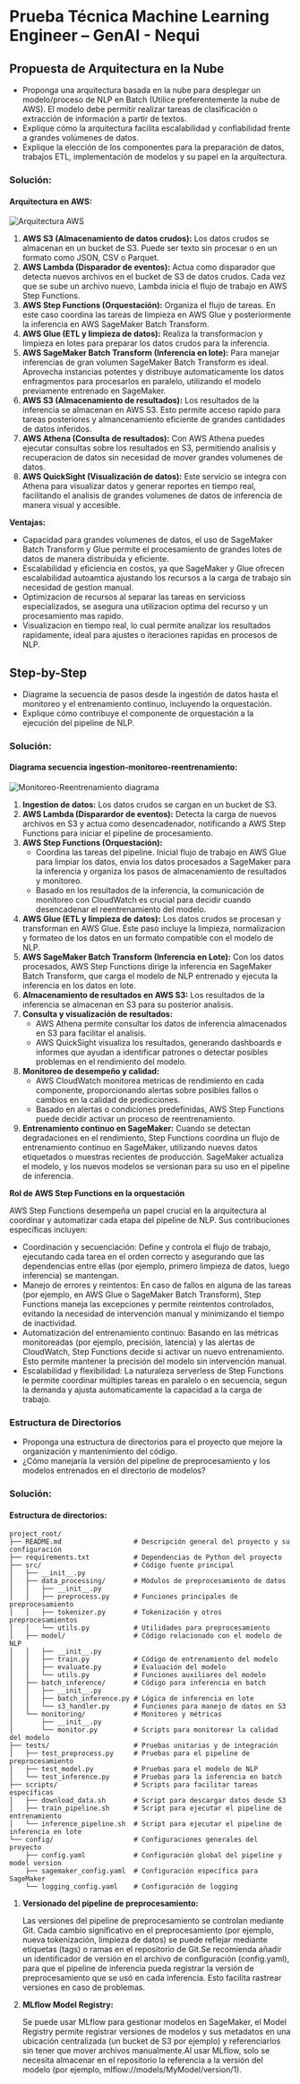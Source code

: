 # Prueba Técnica Machine Learning Engineer – GenAI - Nequi

## Propuesta de Arquitectura en la Nube
- Proponga una arquitectura basada en la nube para desplegar un modelo/proceso de NLP en Batch (Utilice preferentemente la nube de AWS). El modelo debe permitir realizar tareas de clasificación o extracción de información a partir de textos.
- Explique cómo la arquitectura facilita escalabilidad y confiabilidad frente a grandes volúmenes de datos.
- Explique la elección de los componentes para la preparación de datos, trabajos ETL, implementación de modelos y su papel en la arquitectura.

### Solución:

#### Arquitectura en AWS:

![Arquitectura AWS](docs/images/architecture_aws.png)

1. **AWS S3 (Almacenamiento de datos crudos):** Los datos crudos se almacenan en un bucket de S3. Puede ser texto sin procesar o en un formato como JSON, CSV o Parquet.
2. **AWS Lambda (Disparador de eventos):** Actua como disparador que detecta nuevos archivos en el bucket de S3 de datos crudos. Cada vez que se sube un archivo nuevo, Lambda inicia el flujo de trabajo en AWS Step Functions.
3. **AWS Step Functions (Orquestación):** Organiza el flujo de tareas. En este caso coordina las tareas de limpieza en AWS Glue y posteriormente la inferencia en AWS SageMaker Batch Transform.
4. **AWS Glue (ETL y limpieza de datos):** Realiza la transformacion y limpieza en lotes para preparar los datos crudos para la inferencia.
5. **AWS SageMaker Batch Transform (Inferencia en lote):** Para manejar inferencias de gran volumen SageMaker Batch Transform es ideal. Aprovecha instancias potentes y distribuye automaticamente los datos enfragmentos para procesarlos en paralelo, utilizando el modelo previamente entrenado en SageMaker.
6. **AWS S3 (Almacenamiento de resultados):** Los resultados de la inferencia se almacenan en AWS S3. Esto permite acceso rapido para tareas posteriores y almancenamiento eficiente de grandes cantidades de datos inferidos.
7. **AWS Athena (Consulta de resultados):** Con AWS Athena puedes ejecutar consultas sobre los resultados en S3, permitiendo analisis y recuperacion de datos sin necesidad de mover grandes volumenes de datos.
8. **AWS QuickSight (Visualización de datos):** Este servicio se integra con Athena para visualizar datos y generar reportes en tiempo real, facilitando el analisis de grandes volumenes de datos de inferencia de manera visual y accesible.

**Ventajas:**
- Capacidad para grandes volumenes de datos, el uso de SageMaker Batch Transform y Glue permite el procesamiento de grandes lotes de datos de manera distribuida y eficiente.
- Escalabilidad y eficiencia en costos, ya que SageMaker y Glue ofrecen escalabilidad autoamtica ajustando los recursos a la carga de trabajo sin necesidad de gestion manual.
- Optimizacion de recursos al separar las tareas en servicioss especializados, se asegura una utilizacion optima del recurso y un procesamiento mas rapido.
- Visualizacion en tiempo real, lo cual permite analizar los resultados rapidamente, ideal para ajustes o iteraciones rapidas en procesos de NLP.


## Step-by-Step
- Diagrame la secuencia de pasos desde la ingestión de datos hasta el monitoreo y el entrenamiento continuo, incluyendo la orquestación.
- Explique cómo contribuye el componente de orquestación a la ejecución del pipeline de NLP.

### Solución:

#### Diagrama secuencia ingestion-monitoreo-reentrenamiento:

![Monitoreo-Reentrenamiento diagrama](docs/images/monitoring_retrain_flow.png)

1. **Ingestion de datos:** Los datos crudos se cargan en un bucket de S3.
2. **AWS Lambda (Disparardor de eventos):** Detecta la carga de nuevos archivos en S3 y actua como desencadenador, notificando a AWS Step Functions para iniciar el pipeline de procesamiento.
3. **AWS Step Functions (Orquestación):** 
    -   Coordina las tareas del pipeline. Inicial flujo de trabajo en AWS Glue para limpiar los datos, envia los datos procesados a SageMaker para la inferencia y organiza los pasos de almacenamiento de resultados y monitoreo.
    - Basado en los resultados de la inferencia, la comunicación de monitoreo con CloudWatch es crucial para decidir cuando desencadenar el reentrenamiento del modelo.
4. **AWS Glue (ETL y limpieza de datos):** Los datos crudos se procesan y transforman en AWS Glue. Este paso incluye la limpieza, normalizacion y formateo de los datos en un formato compatible con el modelo de NLP.
5. **AWS SageMaker Batch Transform (Inferencia en Lote):** Con los datos procesados, AWS Step Functions dirige la inferencia en SageMaker Batch Transform, que carga el modelo de NLP entrenado y ejecuta la inferencia en los datos en lote.
6. **Almacenamiento de resultados en AWS S3:** Los resultados de la inferencia se almacenan en S3 para su posterior analisis.
7. **Consulta y visualización de resultados:**
    - AWS Athena permite consultar los datos de inferencia almacenados en S3 para facilitar el analisis.
    - AWS QuickSight visualiza los resultados, generando dashboards e informes que ayudan a identificar patrones o detectar posibles problemas en el rendimiento del modelo.
8. **Monitoreo de desempeño y calidad:**
    - AWS CloudWatch monitorea metricas de rendimiento en cada componente, proporcionando alertas sobre posibles fallos o cambios en la calidad de predicciones.
    - Basado en alertas o condiciones predefinidas, AWS Step Functions puede decidir activar un proceso de reentrenamiento.
9. **Entrenamiento continuo en SageMaker:** Cuando se detectan degradaciones en el rendimiento, Step Functions coordina un flujo de entrenamiento continuo en SageMaker, utilizando nuevos datos etiquetados o muestras recientes de producción. SageMaker actualiza el modelo, y los nuevos modelos se versionan para su uso en el pipeline de inferencia.

**Rol de AWS Step Functions en la orquestación**

AWS Step Functions desempeña un papel crucial en la arquitectura al coordinar y automatizar cada etapa del pipeline de NLP. Sus contribuciones específicas incluyen:

- Coordinación y secuenciación: Define y controla el flujo de trabajo, ejecutando cada tarea en el orden correcto y asegurando que las dependencias entre ellas (por ejemplo, primero limpieza de datos, luego inferencia) se mantengan.
- Manejo de errores y reintentos: En caso de fallos en alguna de las tareas (por ejemplo, en AWS Glue o SageMaker Batch Transform), Step Functions maneja las excepciones y permite reintentos controlados, evitando la necesidad de intervención manual y minimizando el tiempo de inactividad.
- Automatización del entrenamiento continuo: Basando en las métricas monitoreadas (por ejemplo, precisión, latencia) y las alertas de CloudWatch, Step Functions decide si activar un nuevo entrenamiento. Esto permite mantener la precisión del modelo sin intervención manual.
- Escalabilidad y flexibilidad: La naturaleza serverless de Step Functions le permite coordinar múltiples tareas en paralelo o en secuencia, segun la demanda y ajusta automaticamente la capacidad a la carga de trabajo.

### Estructura de Directorios
- Proponga una estructura de directorios para el proyecto que mejore la organización y mantenimiento del código.
- ¿Cómo manejaría la versión del pipeline de preprocesamiento y los modelos entrenados en el directorio de modelos?

### Solución:

#### Estructura de directorios:

```
project_root/
├── README.md                  # Descripción general del proyecto y su configuración
├── requirements.txt           # Dependencias de Python del proyecto
├── src/                       # Código fuente principal
│   ├── __init__.py
│   ├── data_processing/       # Módulos de preprocesamiento de datos
│   │   ├── __init__.py
│   │   ├── preprocess.py      # Funciones principales de preprocesamiento
│   │   ├── tokenizer.py       # Tokenización y otros preprocesamientos
│   │   └── utils.py           # Utilidades para preprocesamiento
│   ├── model/                 # Código relacionado con el modelo de NLP
│   │   ├── __init__.py
│   │   ├── train.py           # Código de entrenamiento del modelo
│   │   ├── evaluate.py        # Evaluación del modelo
│   │   └── utils.py           # Funciones auxiliares del modelo
│   ├── batch_inference/       # Código para inferencia en batch
│   │   ├── __init__.py
│   │   ├── batch_inference.py # Lógica de inferencia en lote
│   │   └── s3_handler.py      # Funciones para manejo de datos en S3
│   └── monitoring/            # Monitoreo y métricas
│       ├── __init__.py
│       └── monitor.py         # Scripts para monitorear la calidad del modelo
├── tests/                     # Pruebas unitarias y de integración
│   ├── test_preprocess.py     # Pruebas para el pipeline de preprocesamiento
│   ├── test_model.py          # Pruebas para el modelo de NLP
│   └── test_inference.py      # Pruebas para la inferencia en batch
├── scripts/                   # Scripts para facilitar tareas específicas
│   ├── download_data.sh       # Script para descargar datos desde S3
│   ├── train_pipeline.sh      # Script para ejecutar el pipeline de entrenamiento
│   └── inference_pipeline.sh  # Script para ejecutar el pipeline de inferencia en lote
└── config/                    # Configuraciones generales del proyecto
    ├── config.yaml            # Configuración global del pipeline y model version
    ├── sagemaker_config.yaml  # Configuración específica para SageMaker
    └── logging_config.yaml    # Configuración de logging
```

1. **Versionado del pipeline de preprocesamiento:**

    Las versiones del pipeline de preprocesamiento se controlan mediante Git. Cada cambio significativo en el preprocesamiento (por ejemplo, nueva tokenización, limpieza de datos) se puede reflejar mediante etiquetas (tags) o ramas en el repositorio de Git.Se recomienda añadir un identificador de versión en el archivo de configuración (config.yaml), para que el pipeline de inferencia pueda registrar la versión de preprocesamiento que se usó en cada inferencia. Esto facilita rastrear versiones en caso de problemas.

2. **MLflow Model Registry:**

    Se puede usar MLflow para gestionar modelos en SageMaker, el Model Registry permite registrar versiones de modelos y sus metadatos en una ubicación centralizada (un bucket de S3 por ejemplo) y referenciarlos sin tener que mover archivos manualmente.Al usar MLflow, solo se necesita almacenar en el repositorio la referencia a la versión del modelo (por ejemplo, mlflow://models/MyModel/version/1).